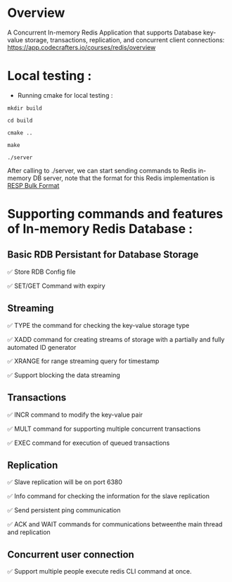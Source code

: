# Overview

A Concurrent In-memory Redis Application that supports Database key-value storage, transactions, replication, and  concurrent client connections: https://app.codecrafters.io/courses/redis/overview

# Local testing :

  * Running cmake for local testing : 

```
mkdir build

cd build 

cmake ..

make 

./server

```

After calling to ./server, we can start sending commands to Redis in-memory DB server, note that the format for this Redis implementation is [RESP Bulk Format](https://redis.io/docs/latest/develop/reference/protocol-spec/)



# Supporting commands and features of In-memory Redis Database :

## Basic RDB Persistant for Database Storage

  ✅ Store RDB Config file 
  
  ✅ SET/GET Command with expiry

## Streaming

  ✅ TYPE the command for checking the key-value storage type
  
  ✅ XADD command for creating streams of storage with a partially and fully automated ID generator
  
  ✅ XRANGE for range streaming query for timestamp
  
  ✅ Support blocking the data streaming 

## Transactions 

  ✅  INCR command to modify the key-value pair
  
  ✅  MULT command for supporting multiple concurrent transactions 
  
  ✅  EXEC command for execution of queued transactions

## Replication

 ✅ Slave replication will be on port 6380
 
 ✅ Info command for checking the information for the slave replication
 
 ✅ Send persistent ping communication
 
 ✅ ACK and WAIT commands for communications betweenthe  main thread and replication

## Concurrent user connection 

 ✅ Support multiple people execute redis CLI command at once.
 
